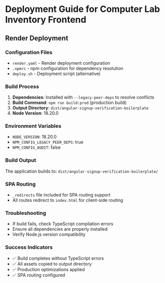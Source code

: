 # Deployment Guide for Computer Lab Inventory Frontend

## Render Deployment

### Configuration Files
- `render.yaml` - Render deployment configuration
- `.npmrc` - npm configuration for dependency resolution
- `deploy.sh` - Deployment script (alternative)

### Build Process
1. **Dependencies**: Installed with `--legacy-peer-deps` to resolve conflicts
2. **Build Command**: `npm run build:prod` (production build)
3. **Output Directory**: `dist/angular-signup-verification-boilerplate`
4. **Node Version**: 18.20.0

### Environment Variables
- `NODE_VERSION`: 18.20.0
- `NPM_CONFIG_LEGACY_PEER_DEPS`: true
- `NPM_CONFIG_AUDIT`: false

### Build Output
The application builds to: `dist/angular-signup-verification-boilerplate/`

### SPA Routing
- `_redirects` file included for SPA routing support
- All routes redirect to `index.html` for client-side routing

### Troubleshooting
- If build fails, check TypeScript compilation errors
- Ensure all dependencies are properly installed
- Verify Node.js version compatibility

### Success Indicators
- ✅ Build completes without TypeScript errors
- ✅ All assets copied to output directory
- ✅ Production optimizations applied
- ✅ SPA routing configured 